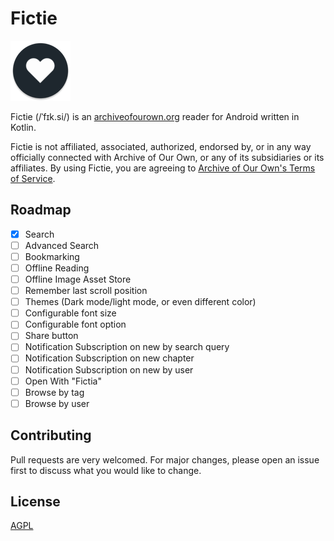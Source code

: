 # Fictie
![Fictie Icon](https://github.com/MorphTuple/Fictie/blob/trunk/app/src/main/res/mipmap-xhdpi/ic_launcher_round.png?raw=true)

Fictie (/ˈfɪk.si/) is an [archiveofourown.org](https://archiveofourown.org) reader for Android
written in Kotlin.

Fictie is not affiliated, associated, authorized, endorsed by, or in any way officially connected
with Archive of Our Own, or any of its subsidiaries or its affiliates. By using Fictie, you are
agreeing to [Archive of Our Own's Terms of Service](https://archiveofourown.org/tos).

## Roadmap

- [x] Search
- [ ] Advanced Search
- [ ] Bookmarking
- [ ] Offline Reading
- [ ] Offline Image Asset Store
- [ ] Remember last scroll position
- [ ] Themes (Dark mode/light mode, or even different color)
- [ ] Configurable font size
- [ ] Configurable font option
- [ ] Share button
- [ ] Notification Subscription on new by search query
- [ ] Notification Subscription on new chapter
- [ ] Notification Subscription on new by user
- [ ] Open With "Fictia"
- [ ] Browse by tag
- [ ] Browse by user

## Contributing

Pull requests are very welcomed. For major changes, please open an issue first to discuss what you
would like to change.

## License

[AGPL](https://www.gnu.org/licenses/agpl-3.0.en.html)
